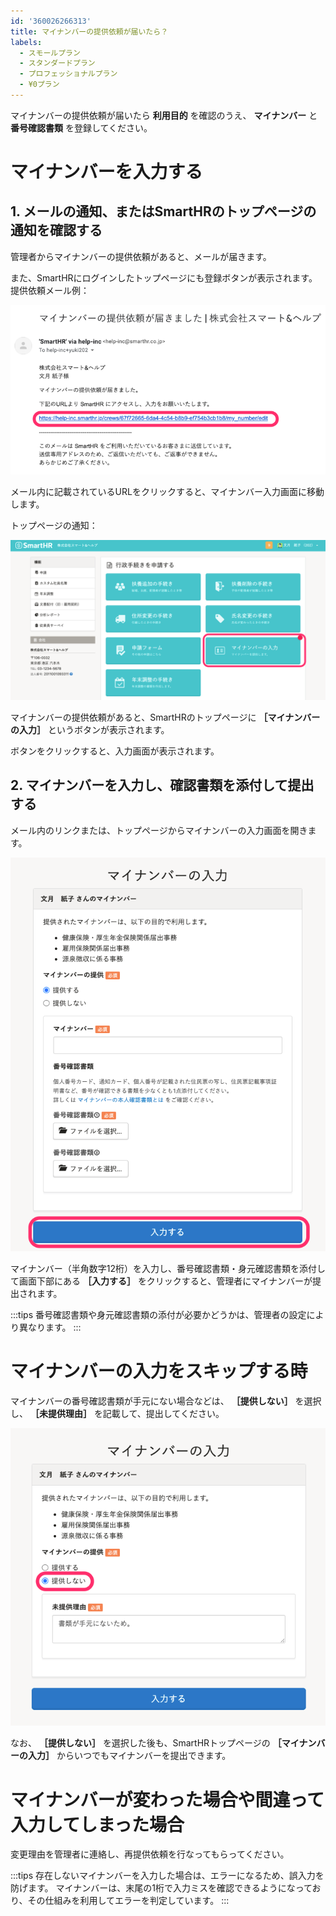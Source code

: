 ```yaml
---
id: '360026266313'
title: マイナンバーの提供依頼が届いたら？
labels:
  - スモールプラン
  - スタンダードプラン
  - プロフェッショナルプラン
  - ¥0プラン
---
```

マイナンバーの提供依頼が届いたら **利用目的** を確認のうえ、 **マイナンバー** と **番号確認書類** を登録してください。

# マイナンバーを入力する

## 1\. メールの通知、またはSmartHRのトップページの通知を確認する

管理者からマイナンバーの提供依頼があると、メールが届きます。

また、SmartHRにログインしたトップページにも登録ボタンが表示されます。
提供依頼メール例：

![](./mynum_crew_01.png)

メール内に記載されているURLをクリックすると、マイナンバー入力画面に移動します。

トップページの通知：

![](./mynum_crew_02.png)

マイナンバーの提供依頼があると、SmartHRのトップページに  **［マイナンバーの入力］** というボタンが表示されます。

ボタンをクリックすると、入力画面が表示されます。

## 2\. マイナンバーを入力し、確認書類を添付して提出する

メール内のリンクまたは、トップページからマイナンバーの入力画面を開きます。

![](./mynum_crew_03.png)

マイナンバー（半角数字12桁）を入力し、番号確認書類・身元確認書類を添付して画面下部にある **［入力する］** をクリックすると、管理者にマイナンバーが提出されます。

:::tips
番号確認書類や身元確認書類の添付が必要かどうかは、管理者の設定により異なります。
:::

# マイナンバーの入力をスキップする時

マイナンバーの番号確認書類が手元にない場合などは、 **［提供しない］** を選択し、 **［未提供理由］** を記載して、提出してください。

![](./mynum_crew_04.png)

なお、 **［提供しない］** を選択した後も、SmartHRトップページの **［マイナンバーの入力］** からいつでもマイナンバーを提出できます。

# マイナンバーが変わった場合や間違って入力してしまった場合

変更理由を管理者に連絡し、再提供依頼を行なってもらってください。

:::tips
存在しないマイナンバーを入力した場合は、エラーになるため、誤入力を防げます。
マイナンバーは、末尾の1桁で入力ミスを確認できるようになっており、その仕組みを利用してエラーを判定しています。
:::
